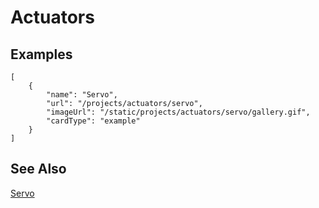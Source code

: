 # Actuators

## Examples

```codecard
[
    {
        "name": "Servo",
        "url": "/projects/actuators/servo",
        "imageUrl": "/static/projects/actuators/servo/gallery.gif",
        "cardType": "example"
    }
]
```

## See Also

[Servo](/projects/actuators/servo)
